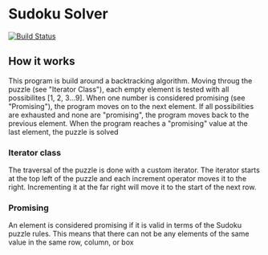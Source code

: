 # Sudoku Solver

[![Build Status](https://travis-ci.org/AricLandy/Sudoku.svg?branch=master)](https://travis-ci.org/AricLandy/Sudoku)


## How it works
This program is build around a backtracking algorithm. Moving throug the puzzle (see "Iterator Class"), each empty element is tested with all possibilites [1, 2, 3...9]. When one number is considered promising (see "Promising"), the program moves on to the next element. If all possibilities are exhausted and none are "promising", the program moves back to the previous element. When the program reaches a "promising" value at the last element, the puzzle is solved  

### Iterator class
The traversal of the puzzle is done with a custom iterator. The iterator starts at the top left of the puzzle and each increment operator moves it to the right. Incrementing it at the far right will move it to the start of the next row.


### Promising
An element is considered promising if it is valid in terms of the Sudoku puzzle rules. This means that there can not be any elements of the same value in the same row, column, or box
